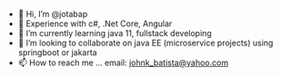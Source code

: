 - 👋 Hi, I’m @jotabap
- 👀 Experience with c#, .Net Core, Angular
- 🌱 I’m currently learning java 11, fullstack developing
- 💞️ I’m looking to collaborate on java EE (microservice projects) using springboot or jakarta
- 📫 How to reach me ... email: johnk_batista@yahoo.com

<!---
jotabap/jotabap is a ✨ special ✨ repository because its `README.md` (this file) appears on your GitHub profile.
You can click the Preview link to take a look at your changes.
--->
